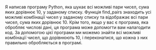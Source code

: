 Я написав програму Python, яка шукає всі можливі пари чисел, сума яких дорівнює 10, у заданому списку. Функція find_pairs знаходить усі можливі комбінації чисел у заданому списку та відображає всі пари чисел, сума яких дорівнює 10. Крім того, якщо у вас є програма, яка обробляє числові дані, ця програма може допомогти вам налагодити код. За допомогою цієї програми ми можемо знайти всі можливі комбінації чисел, що дорівнюють 10, і переконатися, що кожна з них правильно обробляється в програмі.
